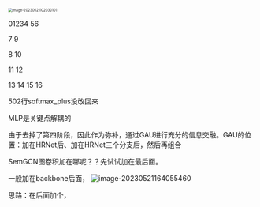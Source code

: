 <img src="E:\MarkDown\picture\image-20230521102030101.png" alt="image-20230521102030101" style="zoom:50%;" />

01234 56

7 9

8 10

11 12

13 14 15 16

502行softmax_plus没改回来



MLP是关键点解耦的



由于去掉了第四阶段，因此作为弥补，通过GAU进行充分的信息交融。GAU的位置：加在HRNet后、加在HRNet三个分支后，然后再组合

SemGCN图卷积加在哪呢？？先试试加在最后面。

一般加在backbone后面，
![image-20230521164055460](E:\MarkDown\picture\image-20230521164055460.png)

思路：在后面加个，